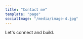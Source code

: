 ```yaml
---
title: "Contact me"
template: "page"
socialImage: "/media/image-4.jpg"
---
```


Let's connect and build.
